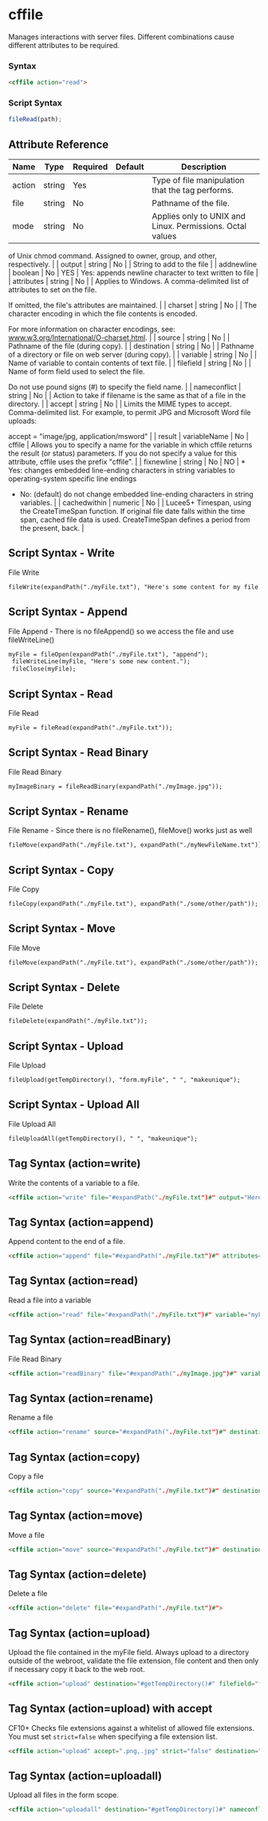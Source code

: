 # cffile

Manages interactions with server files.
 Different combinations cause different attributes to be
 required.

### Syntax

```html
<cffile action="read">
```

### Script Syntax

```javascript
fileRead(path);
```

## Attribute Reference

| Name | Type | Required | Default | Description |
| --- | --- | --- | --- | --- |
| action | string | Yes |  | Type of file manipulation that the tag performs. |
| file | string | No |  | Pathname of the file. |
| mode | string | No |  | Applies only to UNIX and Linux. Permissions. Octal values
 of Unix chmod command. Assigned to owner, group, and
 other, respectively. |
| output | string | No |  | String to add to the file |
| addnewline | boolean | No | YES | Yes: appends newline character to text written to file |
| attributes | string | No |  | Applies to Windows. A comma-delimited list of attributes
 to set on the file.

 If omitted, the file's attributes are maintained. |
| charset | string | No |  | The character encoding in which the file contents is
 encoded.

 For more information on character encodings, see:
 www.w3.org/International/O-charset.html. |
| source | string | No |  | Pathname of the file (during copy). |
| destination | string | No |  | Pathname of a directory or file on web server
 (during copy). |
| variable | string | No |  | Name of variable to contain contents of text file. |
| filefield | string | No |  | Name of form field used to select the file.

 Do not use pound signs (#) to specify the field name. |
| nameconflict | string | No |  | Action to take if filename is the same as that of a file
 in the directory. |
| accept | string | No |  | Limits the MIME types to accept. Comma-delimited list. For
 example, to permit JPG and Microsoft Word file uploads:

 accept = "image/jpg, application/msword" |
| result | variableName | No | cffile | Allows you to specify a name for the variable in which cffile
 returns the result (or status) parameters. If you do not specify
 a value for this attribute, cffile uses the prefix "cffile". |
| fixnewline | string | No | NO | * Yes: changes embedded line-ending characters in string
 variables to operating-system specific line endings
 * No: (default) do not change embedded line-ending
 characters in string variables. |
| cachedwithin | numeric | No |  | Lucee5+ Timespan, using the CreateTimeSpan function. If original
 file date falls within the time span, cached file data is
 used. CreateTimeSpan defines a period from the present, back. |

## Script Syntax - Write

File Write

```html
fileWrite(expandPath("./myFile.txt"), "Here's some content for my file.");
```

## Script Syntax - Append

File Append - There is no fileAppend() so we access the file and use fileWriteLine()

```html
myFile = fileOpen(expandPath("./myFile.txt"), "append"); 
 fileWriteLine(myFile, "Here's some new content."); 
 fileClose(myFile);
```

## Script Syntax - Read

File Read

```html
myFile = fileRead(expandPath("./myFile.txt"));
```

## Script Syntax - Read Binary

File Read Binary

```html
myImageBinary = fileReadBinary(expandPath("./myImage.jpg"));
```

## Script Syntax - Rename

File Rename - Since there is no fileRename(), fileMove() works just as well

```html
fileMove(expandPath("./myFile.txt"), expandPath("./myNewFileName.txt"));
```

## Script Syntax - Copy

File Copy

```html
fileCopy(expandPath("./myFile.txt"), expandPath("./some/other/path"));
```

## Script Syntax - Move

File Move

```html
fileMove(expandPath("./myFile.txt"), expandPath("./some/other/path"));
```

## Script Syntax - Delete

File Delete

```html
fileDelete(expandPath("./myFile.txt"));
```

## Script Syntax - Upload

File Upload

```html
fileUpload(getTempDirectory(), "form.myFile", " ", "makeunique");
```

## Script Syntax - Upload All

File Upload All

```html
fileUploadAll(getTempDirectory(), " ", "makeunique");
```

## Tag Syntax (action=write)

Write the contents of a variable to a file.

```html
<cffile action="write" file="#expandPath("./myFile.txt")#" output="Here's some content for my file.">
```

## Tag Syntax (action=append)

Append content to the end of a file.

```html
<cffile action="append" file="#expandPath("./myFile.txt")#" attributes="normal" output="Here's some new content.">
```

## Tag Syntax (action=read)

Read a file into a variable

```html
<cffile action="read" file="#expandPath("./myFile.txt")#" variable="myFile">
```

## Tag Syntax (action=readBinary)

File Read Binary

```html
<cffile action="readBinary" file="#expandPath("./myImage.jpg")#" variable="myImageBinary">
```

## Tag Syntax (action=rename)

Rename a file

```html
<cffile action="rename" source="#expandPath("./myFile.txt")#" destination="#expandPath("./myNewFileName.txt")#" attributes="normal">
```

## Tag Syntax (action=copy)

Copy a file

```html
<cffile action="copy" source="#expandPath("./myFile.txt")#" destination="#expandPath("./some/other/path")#">
```

## Tag Syntax (action=move)

Move a file

```html
<cffile action="move" source="#expandPath("./myFile.txt")#" destination="#expandPath("./some/other/path")#">
```

## Tag Syntax (action=delete)

Delete a file

```html
<cffile action="delete" file="#expandPath("./myFile.txt")#">
```

## Tag Syntax (action=upload)

Upload the file contained in the myFile field. Always upload to a directory outside of the webroot, validate the file extension, file content and then only if necessary copy it back to the web root.

```html
<cffile action="upload" destination="#getTempDirectory()#" filefield="form.myFile" nameconflict="makeunique">
```

## Tag Syntax (action=upload) with accept

CF10+ Checks file extensions against a whitelist of allowed file extensions. You must set `strict=false` when specifying a file extension list.

```html
<cffile action="upload" accept=".png,.jpg" strict="false" destination="#getTempDirectory()#" filefield="form.myFile" nameconflict="makeunique">
```

## Tag Syntax (action=uploadall)

Upload all files in the form scope.

```html
<cffile action="uploadall" destination="#getTempDirectory()#" nameconflict="makeunique">
```

